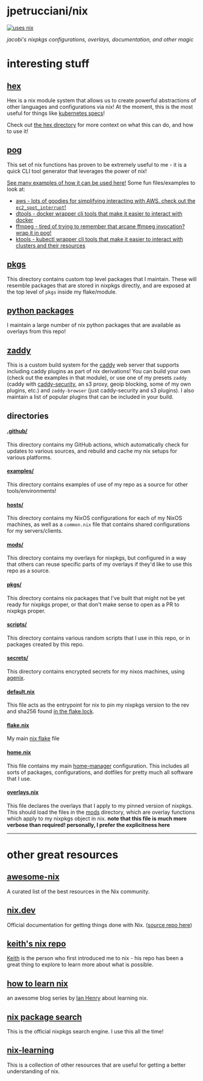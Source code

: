 # jpetrucciani/nix

[![uses nix](https://img.shields.io/badge/uses-nix-%237EBAE4)](https://nixos.org/)

_jacobi's nixpkgs configurations, overlays, documentation, and other magic_

# interesting stuff

## [hex](./mods/pog/hex/)

Hex is a nix module system that allows us to create powerful abstractions of other languages and configurations via nix! At the moment, this is the most useful for things like [kubernetes specs](https://kubernetes.io/docs/concepts/overview/working-with-objects/)!

Check out [the hex directory](./mods/pog/hex/) for more context on what this can do, and how to use it!

## [pog](./mods/pog.nix)

This set of nix functions has proven to be extremely useful to me - it is a quick CLI tool generator that leverages the power of nix!

[See many examples of how it can be used here!](./mods/pog/) Some fun files/examples to look at:

- [aws - lots of goodies for simplifying interacting with AWS. check out the `ec2_spot_interrupt`!](./mods/pog/aws.nix)
- [dtools - docker wrapper cli tools that make it easier to interact with docker](./mods/pog/docker.nix)
- [ffmpeg - tired of trying to remember that arcane ffmpeg invocation? wrap it in pog!](./mods/pog/ffmpeg.nix)
- [ktools - kubectl wrapper cli tools that make it easier to interact with clusters and their resources](./mods/pog/k8s.nix)

## [pkgs](./pkgs/)

This directory contains custom top level packages that I maintain. These will resemble packages that are stored in nixpkgs directly, and are exposed at the top level of `pkgs` inside my flake/module.

## [python packages](./mods/python/)

I maintain a large number of nix python packages that are available as overlays from this repo!

## [zaddy](./mods/pkgs/zaddy.nix)

This is a custom build system for the [caddy](https://caddyserver.com/) web server that supports including caddy plugins as part of nix derivations! You can build your own (check out the examples in that module), or use one of my presets `zaddy` (caddy with [caddy-security](sha256-ww1mWXRKD53S8ytFbyKGn7vXZ5rJjvjOFQpdeDWJz4c=), an s3 proxy, geoip blocking, some of my own plugins, etc.) and `zaddy-browser` (just caddy-security and s3 plugins). I also maintain a list of popular plugins that can be included in your build.

## directories

#### [.github/](./.github/)

This directory contains my GitHub actions, which automatically check for updates to various sources, and rebuild and cache my nix setups for various platforms.

#### [examples/](./examples/)

This directory contains examples of use of my repo as a source for other tools/environments!

#### [hosts/](./hosts/)

This directory contains my NixOS configurations for each of my NixOS machines, as well as a `common.nix` file that contains shared configurations for my servers/clients.

#### [mods/](./mods/)

This directory contains my overlays for nixpkgs, but configured in a way that others can reuse specific parts of my overlays if they'd like to use this repo as a source.

#### [pkgs/](./pkgs/)

This directory contains nix packages that I've built that might not be yet ready for nixpkgs proper, or that don't make sense to open as a PR to nixpkgs proper.

#### [scripts/](./scripts/)

This directory contains various random scripts that I use in this repo, or in packages created by this repo.

#### [secrets/](./secrets/)

This directory contains encrypted secrets for my nixos machines, using [agenix](https://github.com/ryantm/agenix).

#### [default.nix](./default.nix)

This file acts as the entrypoint for nix to pin my nixpkgs version to the rev and sha256 found [in the flake.lock](./flake.lock).

#### [flake.nix](./flake.nix)

My main [nix flake](https://nixos.wiki/wiki/Flakes) file

#### [home.nix](./home.nix)

This file contains my main [home-manager](https://github.com/nix-community/home-manager) configuration. This includes all sorts of packages, configurations, and dotfiles for pretty much all software that I use.

#### [overlays.nix](./overlays.nix)

This file declares the overlays that I apply to my pinned version of nixpkgs. This should load the files in the [mods](./mods/) directory, which are overlay functions which apply to my nixpkgs object in nix. **note that this file is much more verbose than required! personally, I prefer the explicitness here**

---

# other great resources

## [awesome-nix](https://github.com/nix-community/awesome-nix)

A curated list of the best resources in the Nix community.

## [nix.dev](https://nix.dev/)

Official documentation for getting things done with Nix. ([source repo here](https://github.com/NixOS/nix.dev))

## [keith's nix repo](https://github.com/kwbauson/cfg)

[Keith](https://github.com/kwbauson/) is the person who first introduced me to nix - his repo has been a great thing to explore to learn more about what is possible.

## [how to learn nix](https://ianthehenry.com/posts/how-to-learn-nix/)

an awesome blog series by [Ian Henry](https://twitter.com/ianthehenry) about learning nix.

## [nix package search](https://search.nixos.org/packages?channel=unstable)

This is the official nixpkgs search engine. I use this all the time!

## [nix-learning](https://github.com/humancalico/nix-learning)

This is a collection of other resources that are useful for getting a better understanding of nix.
